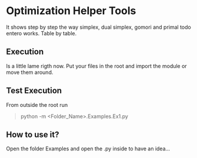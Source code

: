 # Optimization Helper Tools
It shows step by step the way simplex, dual simplex, gomori and primal todo entero works. Table by table.

## Execution
Is a little lame rigth now. Put your files in the root and import the module or move them around.

## Test Execution
From outside the root run 

> python -m <Folder_Name>.Examples.Ex1.py

## How to use it?
Open the folder Examples and open the .py inside to have an idea...

